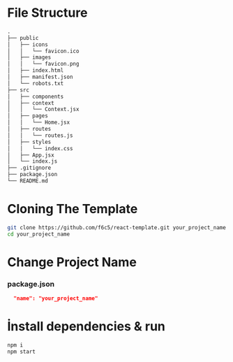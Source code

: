 # File Structure

```markdown
.
├── public
│   ├── icons
│   │   └── favicon.ico
│   ├── images
│   │   └── favicon.png
│   ├── index.html
│   ├── manifest.json
│   └── robots.txt
├── src
│   ├── components
│   ├── context
│   │   └── Context.jsx
│   ├── pages
│   │   └── Home.jsx
│   ├── routes
│   │   └── routes.js
│   ├── styles
│   │   └── index.css
│   ├── App.jsx
│   └── index.js
├── .gitignore
├── package.json
└── README.md
```

# Cloning The Template

```bash
git clone https://github.com/f6c5/react-template.git your_project_name
cd your_project_name
```

# Change Project Name

### package.json

```json
  "name": "your_project_name"
```

# İnstall dependencies & run

```bash
npm i
npm start
```